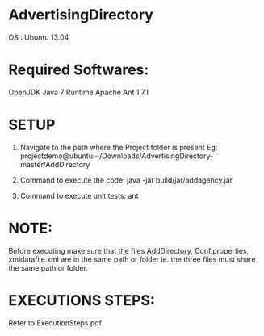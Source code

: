 AdvertisingDirectory
====================

OS : Ubuntu 13.04

Required Softwares:
===================
OpenJDK Java 7 Runtime
Apache Ant 1.7.1

SETUP
=====
1. Navigate to the path where the Project folder is present
   Eg: projectdemo@ubuntu:~/Downloads/AdvertisingDirectory-master/AddDirectory 
   
2. Command to execute the code:
   java -jar build/jar/addagency.jar

3. Command to execute unit tests:
   ant
   
NOTE:
=====
Before executing make sure that the files AddDirectory, Conf.properties, xmldatafile.xml are in the same path or folder
ie. the three files must share the same path or folder.

EXECUTIONS STEPS:
=================
Refer to ExecutionSteps.pdf
